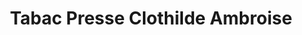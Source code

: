 ---
title: "Tabac Presse Clothilde Ambroise"
url: /valognes/tabac-presse-clothilde-ambroise/
shop: Zeitungen
---